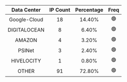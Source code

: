 | Data Center | IP Count | Percentage | Freq |
|:------------:|:--------:|:-----------:|:-----:|
| Google-Cloud | 18 | 14.40% | 🟢 |
| DIGITALOCEAN | 8 | 6.40% | 🟢 |
| AMAZON | 4 | 3.20% | 🟢 |
| PSINet | 3 | 2.40% | 🟢 |
| HIVELOCITY | 1 | 0.80% | 🟢 |
| OTHER | 91 | 72.80% | 🟢 |